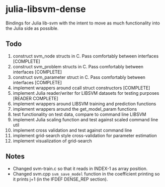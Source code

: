 # julia-libsvm-dense

Bindings for Julia lib-svm with the intent to move as much functionality into the Julia side as possible.

## Todo
1. construct svm_node structs in C. Pass comfortably between interfaces      [COMPLETE]
2. construct svm_problem structs in C. Pass comfortably between interfaces   [COMPLETE]
3. construct svm_parameter struct in C. Pass comfortably between interfaces  [COMPLETE]
4. implement wrappers around ccall struct constructors                       [COMPLETE]
5. implement Julia reader/writer for LIBSVM datasets for testing purposes    [READER COMPLETE]
6. implement wrappers around LIBSVM training and prediction functions
7. implement wrappers around the get_model_param functions
8. test functionality on test data, compare to command line LIBSVM
9. implement Julia scaling function and test against scaled command line util
10. implement cross validation and test against command line
11. implement grid-search style cross-validation for parameter estimation
12. implement visualization of grid-search


## Notes
- Changed svm-train.c so that it reads in INDEX-1 as array position.
- Changed svm.cpp `svm_save_model` function in the coefficient printing so it prints j+1 (in the IFDEF DENSE_REP section).
